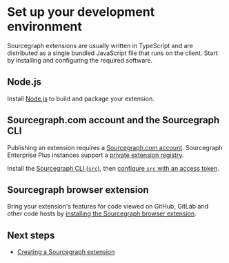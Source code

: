 # Set up your development environment

<!--
Purpose: To provide a source of truth for setting up a development environment for extensions. This can then be linked to from reference documentation and tutorials.
-->

Sourcegraph extensions are usually written in TypeScript and are distributed as a single bundled JavaScript file that runs on the client. Start by installing and configuring the required software.

## Node.js

Install [Node.js](https://nodejs.org) to build and package your extension.

## Sourcegraph.com account and the Sourcegraph CLI

Publishing an extension requires a [Sourcegraph.com account](https://sourcegraph.com/sign-up). Sourcegraph Enterprise Plus instances support a [private extension registry](https://docs.sourcegraph.com/extensions).

Install the [Sourcegraph CLI (`src`)](https://github.com/sourcegraph/src-cli#installation), then [configure `src` with an access token](https://github.com/sourcegraph/src-cli#setup).

## Sourcegraph browser extension

Bring your extension's features for code viewed on GitHub, GitLab and other code hosts by [installing the Sourcegraph browser extension](https://docs.sourcegraph.com/integration/browser_extension).

## Next steps

* [Creating a Sourcegraph extension](creating.md)